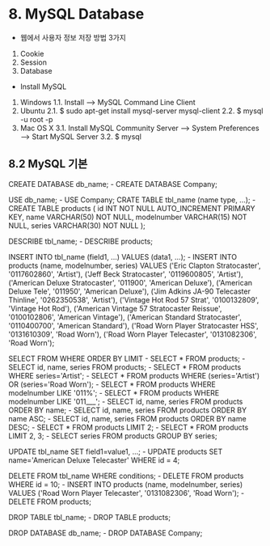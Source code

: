 # 8. MySQL Database
- 웹에서 사용자 정보 저장 방법 3가지
1. Cookie
2. Session
3. Database

- Install MySQL
1. Windows
1.1. Install --> MySQL Command Line Client
2. Ubuntu
2.1. $ sudo apt-get install mysql-server mysql-client
2.2. $ mysql -u root -p
3. Mac OS X
3.1. Install MySQL Community Server --> System Preferences --> Start MySQL Server
3.2. $ mysql

## 8.2 MySQL 기본
CREATE DATABASE db_name;
    - CREATE DATABASE Company;

USE db_name;
    - USE Company;
CRATE TABLE tbl_name (name type, ...);
    - CREATE TABLE products (
        id INT NOT NULL AUTO_INCREMENT PRIMARY KEY,
        name VARCHAR(50) NOT NULL,
        modelnumber VARCHAR(15) NOT NULL,
        series VARCHAR(30) NOT NULL
      );

DESCRIBE tbl_name;
    - DESCRIBE products;

INSERT INTO tbl_name (field1, ...) VALUES (data1, ...);
    - INSERT INTO products (name, modelnumber, series) VALUES
        ('Eric Clapton Stratocaster', '0117602860', 'Artist'),
        ('Jeff Beck Stratocaster', '0119600805', 'Artist'),
        ('American Deluxe Stratocaster', '011900', 'American Deluxe'),
        ('American Deluxe Tele', '011950', 'American Deluxe'),
        ('Jim Adkins JA-90 Telecaster Thinline', '0262350538', 'Artist'),
        ('Vintage Hot Rod 57 Strat', '0100132809', 'Vintage Hot Rod'),
        ('American Vintage 57 Stratocaster Reissue', '0100102806', 'American Vintage'),
        ('American Standard Stratocaster', '0110400700', 'American Standard'),
        ('Road Worn Player Stratocaster HSS', '0131610309', 'Road Worn'),
        ('Road Worn Player Telecaster', '0131082306', 'Road Worn');
        
        

SELECT FROM WHERE ORDER BY LIMIT 
    - SELECT * FROM products;
    - SELECT id, name, series FROM products;
    - SELECT * FROM products WHERE series='Artist';
    - SELECT * FROM products WHERE (series='Artist') OR (series='Road Worn');
    - SELECT * FROM products WHERE modelnumber LIKE '011%';
    - SELECT * FROM products WHERE modelnumber LIKE '011___';
    - SELECT id, name, series FROM products ORDER BY name;
    - SELECT id, name, series FROM products ORDER BY name ASC;
    - SELECT id, name, series FROM products ORDER BY name DESC;
    - SELECT * FROM products LIMIT 2;
    - SELECT * FROM products LIMIT 2, 3;
    - SELECT series FROM products GROUP BY series;

UPDATE tbl_name SET field1=value1, ...;
    - UPDATE products SET name='American Deluxe Telecaster' WHERE id = 4;
    
DELETE FROM tbl_name WHERE conditions;
    - DELETE FROM products WHERE id = 10;
        - INSERT INTO products (name, modelnumber, series) VALUES
            ('Road Worn Player Telecaster', '0131082306', 'Road Worn');
    - DELETE FROM products;
    

DROP TABLE tbl_name;
    - DROP TABLE products;

DROP DATABASE db_name;
    - DROP DATABASE Company;

